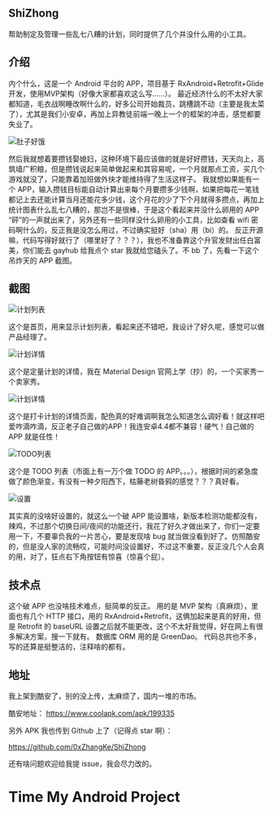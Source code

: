 ## ShiZhong
帮助制定及管理一些乱七八糟的计划，同时提供了几个并没什么用的小工具。
## 介绍
内个什么，这是一个 Android 平台的 APP，项目基于 RxAndroid+Retrofit+Glide 开发，使用MVP架构（好像大家都喜欢这么写......）。
最近经济什么的不太好大家都知道，毛衣战啊睡改啊什么的，好多公司开始裁员，跳槽跳不动（主要是我太菜了），尤其是我们小安卓，再加上异教徒前端一晚上一个的框架的冲击，感觉都要失业了。

![肚子好饿](screenshots/hunger.jpg)

然后我就想着要攒钱娶媳妇，这种环境下最应该做的就是好好攒钱，天天向上，高筑墙广积粮，但是攒钱说起来简单做起来和其容易呢，一个月就那点工资，买几个游戏就没了，只能靠着加班做外快才能维持得了生活这样子。
我就想如果能有一个 APP，输入攒钱目标能自动计算出来每个月要攒多少钱啊，如果把每花一笔钱都记上去还能计算当月还能花多少钱，这个月花的少了下个月就得多攒点，再加上统计图表什么乱七八糟的，那岂不是很棒，于是这个看起来并没什么卵用的 APP “砰”的一声就出来了，另外还有一些同样没什么卵用的小工具，比如查看 wifi 密码啊什么的，反正我是没怎么用过，不过确实挺好（sha）用（bi）的。
反正开源嘛，代码写得好就行了（哪里好了？？？），我也不准备靠这个升官发财出任白富美，你们能去 gayhub 给我点个 star 我就给您磕头了。不 bb 了，先看一下这个吊炸天的 APP 截图。
## 截图

![计划列表](screenshots/show_plan.jpg)

这个是首页，用来显示计划列表，看起来还不错吧，我设计了好久呢，感觉可以做产品经理了。


![计划详情](screenshots/ration_plan_detail.jpg)

这个是定量计划的详情，我在 Material Design 官网上学（抄）的，一个买家秀一个卖家秀。


![计划详情](screenshots/clock_plan_detail.jpg)

这个是打卡计划的详情页面，配色真的好难调啊我怎么知道怎么调好看！就这样吧爱咋滴咋滴，反正老子自己做的APP！我连安卓4.4都不兼容！硬气！自己做的 APP 就是任性！


![TODO列表](screenshots/show_todo.jpg)

这个是 TODO 列表（市面上有一万个做 TODO 的 APP。。。），根据时间的紧急度做了颜色渐变，有没有一种夕阳西下，枯藤老树昏鸦的感觉？？？真好看。


![设置](screenshots/setting.jpg)

其实真的没啥好设置的，就这么一个破 APP 能设置啥，新版本检测功能都没有，辣鸡，不过那个切换日间/夜间的功能还行，我花了好久才做出来了，你们一定要用一下，不要辜负我的一片苦心，要是发现啥 bug 就当做没看到好了。仿照酷安的，但是没人家的流畅哎，可能时间没设置好，不过这不重要，反正没几个人会真的用，对了，狂点右下角按钮有惊喜（惊喜个屁）。

## 技术点
这个破 APP 也没啥技术难点，挺简单的反正。 
用的是 MVP 架构（真麻烦），里面也有几个 HTTP 接口，用的 RxAndroid+Retrofit，这俩加起来是真的好用，但是 Retrofit 的 baseURL 设置之后就不能更改，这个不太好我觉得，好在网上有很多解决方案，搜一下就有。
数据库 ORM 用的是 GreenDao。
代码总共也不多，写的还算是挺整洁的，注释啥的都有。

## 地址
我上架到酷安了，别的没上传，太麻烦了，国内一堆的市场。

酷安地址：
https://www.coolapk.com/apk/199335


另外 APK 我也传到 Github 上了（记得点 star 啊）：

https://github.com/0xZhangKe/ShiZhong

还有啥问题欢迎给我提 issue，我会尽力改的。
# Time My Android Project
